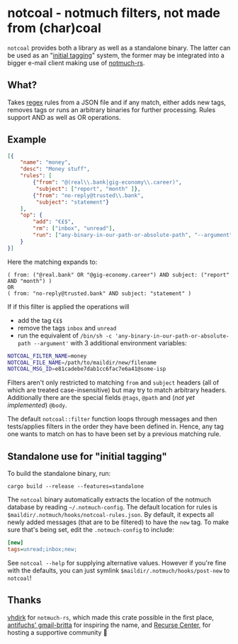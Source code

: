 # notcoal - notmuch filters, not made from (char)coal

`notcoal` provides both a library as well as a standalone binary. The latter
can be used as an "[initial tagging](https://notmuchmail.org/initial_tagging/)"
system, the former may be integrated into a bigger e-mail client making use
of [notmuch-rs](https://github.com/vhdirk/notmuch-rs).

## What?

Takes [regex](https://github.com/rust-lang/regex) rules from a JSON file and
if any match, either adds new tags, removes tags or runs an arbitrary binaries
for further processing. Rules support AND as well as OR operations.

## Example

```json
[{
    "name": "money",
    "desc": "Money stuff",
    "rules": [
        {"from": "@(real\\.bank|gig-economy\\.career)",
         "subject": ["report", "month" ]},
        {"from": "no-reply@trusted\\.bank",
         "subject": "statement"}
    ],
    "op": {
        "add": "€£$",
        "rm": ["inbox", "unread"],
        "run": ["any-binary-in-our-path-or-absolute-path", "--argument"]
    }
}]
```

Here the matching expands to:
```
( from: ("@real.bank" OR "@gig-economy.career") AND subject: ("report" AND "month") )
OR
( from: "no-reply@trusted.bank" AND subject: "statement" )
```

If if this filter is applied the operations will

* add the tag `€£$`
* remove the tags `inbox` and `unread`
* run the equivalent of `/bin/sh -c 'any-binary-in-our-path-or-absolute-path --argument'`
  with 3 additional environment variables:

```sh
NOTCOAL_FILTER_NAME=money
NOTCOAL_FILE_NAME=/path/to/maildir/new/filename
NOTCOAL_MSG_ID=e81cadebe7dab1cc6fac7e6a41@some-isp
```

Filters aren't only restricted to matching `from` and `subject` headers (all
of which are treated case-insensitive) but may try to match arbitrary headers.
Additionally there are the special fields `@tags`, `@path` and
(*not yet implemented*) `@body`.

The default `notcoal::filter` function loops through messages and then
tests/applies filters in the order they have been defined in. Hence, any tag
one wants to match on has to have been set by a previous matching rule.

## Standalone use for "initial tagging"

To build the standalone binary, run:

`cargo build --release --features=standalone`

The `notcoal` binary automatically extracts the location of the notmuch
database by reading `~/.notmuch-config`. The default location for rules is
`$maildir/.notmuch/hooks/notcoal-rules.json`. By default, it expects all newly
added messages (that are to be filtered) to have the `new` tag. To make sure
that's being set, edit the `.notmuch-config` to include:

```ini
[new]
tags=unread;inbox;new;
```

See `notcoal --help` for supplying alternative values. However if you're fine
with the defaults, you can just symlink `$maildir/.notmuch/hooks/post-new` to
`notcoal`!

## Thanks

[vhdirk](https://github.com/vhdirk/) for `notmuch-rs`, which made this crate
possible in the first place, [antifuchs' gmail-britta](https://github.com/antifuchs/gmail-britta/)
for inspiring the name, and [Recurse Center](https://www.recurse.com/), for
hosting a supportive community 💟
